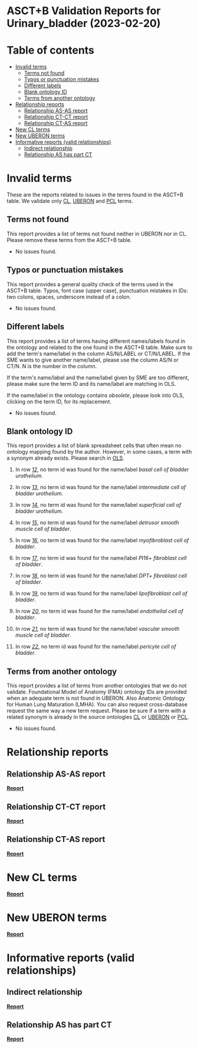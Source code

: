 
ASCT+B Validation Reports for Urinary_bladder (2023-02-20)
==========================================================

Table of contents
=================

* [Invalid terms](#invalid-terms)
	* [Terms not found](#terms-not-found)
	* [Typos or punctuation mistakes](#typos-or-punctuation-mistakes)
	* [Different labels](#different-labels)
	* [Blank ontology ID](#blank-ontology-id)
	* [Terms from another ontology](#terms-from-another-ontology)
* [Relationship reports](#relationship-reports)
	* [Relationship AS-AS report](#relationship-as-as-report)
	* [Relationship CT-CT report](#relationship-ct-ct-report)
	* [Relationship CT-AS report](#relationship-ct-as-report)
* [New CL terms](#new-cl-terms)
* [New UBERON terms](#new-uberon-terms)
* [Informative reports (valid relationships)](#informative-reports-valid-relationships)
	* [Indirect relationship](#indirect-relationship)
	* [Relationship AS has part CT](#relationship-as-has-part-ct)

# Invalid terms


These are the reports related to issues in the terms found in the ASCT+B table. We validate only [CL](https://www.ebi.ac.uk/ols/ontologies/cl), [UBERON](https://www.ebi.ac.uk/ols/ontologies/uberon) and [PCL](https://www.ebi.ac.uk/ols/ontologies/pcl) terms.
## Terms not found


This report provides a list of terms not found neither in UBERON nor in CL. Please remove these terms from the ASCT+B table.  
  
- No issues found.


## Typos or punctuation mistakes


This report provides a general quality check of the terms used in the ASCT+B table. Typos, font case (upper case), punctuation mistakes in IDs: two colons, spaces, underscore instead of a colon.  
  
- No issues found.


## Different labels


This report provides a list of terms having different names/labels found in the ontology and related to the one found in the ASCT+B table. Make sure to add the term's name/label in the column AS/N/LABEL or CT/N/LABEL. If the SME wants to give another name/label, please use the column AS/N or CT/N. N is the number in the column.

If the term's name/label and the name/label given by SME are too different, please make sure the term ID and its name/label are matching in OLS.

If the name/label in the ontology contains *obsolete*, please look into OLS, clicking on the term ID, for its replacement.  
  
- No issues found.


## Blank ontology ID


This report provides a list of blank spreadsheet cells that often mean no ontology mapping found by the author. However, in some cases, a term with a synonym already exists. Please search in [OLS](https://www.ebi.ac.uk/ols/index).  
  
1. In row _[12](https://docs.google.com/spreadsheets/d/1iCZpti7fYupWhQjDz_tE01ii2WH23hIno9kYggMjDZo/edit#gid=1057183099&range=12:12)_, no term id was found for the name/label _basal cell of bladder urothelium_.

1. In row _[13](https://docs.google.com/spreadsheets/d/1iCZpti7fYupWhQjDz_tE01ii2WH23hIno9kYggMjDZo/edit#gid=1057183099&range=13:13)_, no term id was found for the name/label _intermediate cell of bladder urothelium_.

1. In row _[14](https://docs.google.com/spreadsheets/d/1iCZpti7fYupWhQjDz_tE01ii2WH23hIno9kYggMjDZo/edit#gid=1057183099&range=14:14)_, no term id was found for the name/label _superficial cell of bladder urothelium_.

1. In row _[15](https://docs.google.com/spreadsheets/d/1iCZpti7fYupWhQjDz_tE01ii2WH23hIno9kYggMjDZo/edit#gid=1057183099&range=15:15)_, no term id was found for the name/label _detrusor smooth muscle cell of bladder_.

1. In row _[16](https://docs.google.com/spreadsheets/d/1iCZpti7fYupWhQjDz_tE01ii2WH23hIno9kYggMjDZo/edit#gid=1057183099&range=16:16)_, no term id was found for the name/label _myofibroblast cell of bladder_.

1. In row _[17](https://docs.google.com/spreadsheets/d/1iCZpti7fYupWhQjDz_tE01ii2WH23hIno9kYggMjDZo/edit#gid=1057183099&range=17:17)_, no term id was found for the name/label _PI16+ fibroblast cell of bladder_.

1. In row _[18](https://docs.google.com/spreadsheets/d/1iCZpti7fYupWhQjDz_tE01ii2WH23hIno9kYggMjDZo/edit#gid=1057183099&range=18:18)_, no term id was found for the name/label _DPT+ fibroblast cell of bladder_.

1. In row _[19](https://docs.google.com/spreadsheets/d/1iCZpti7fYupWhQjDz_tE01ii2WH23hIno9kYggMjDZo/edit#gid=1057183099&range=19:19)_, no term id was found for the name/label _lipofibroblast cell of bladder_.

1. In row _[20](https://docs.google.com/spreadsheets/d/1iCZpti7fYupWhQjDz_tE01ii2WH23hIno9kYggMjDZo/edit#gid=1057183099&range=20:20)_, no term id was found for the name/label _endothelial cell of bladder_.

1. In row _[21](https://docs.google.com/spreadsheets/d/1iCZpti7fYupWhQjDz_tE01ii2WH23hIno9kYggMjDZo/edit#gid=1057183099&range=21:21)_, no term id was found for the name/label _vascular smooth muscle cell of bladder_.

1. In row _[22](https://docs.google.com/spreadsheets/d/1iCZpti7fYupWhQjDz_tE01ii2WH23hIno9kYggMjDZo/edit#gid=1057183099&range=22:22)_, no term id was found for the name/label _pericyte cell of bladder_.


## Terms from another ontology


This report provides a list of terms from another ontologies that we do not validate. Foundational Model of Anatomy (FMA) ontology IDs are provided when an adequate term is not found in UBERON. Also Anatomic Ontology for Human Lung Maturation (LMHA). You can also request cross-database request the same way a new term request. Please be sure if a term with a related synonym is already in the source ontologies [CL](https://www.ebi.ac.uk/ols/ontologies/cl) or [UBERON](https://www.ebi.ac.uk/ols/ontologies/uberon) or [PCL](https://www.ebi.ac.uk/ols/ontologies/pcl).  
  
- No issues found.


# Relationship reports

## Relationship AS-AS report
[**Report**](class_Urinary_bladder_log.tsv)
## Relationship CT-CT report
[**Report**](class_Urinary_bladder_log.tsv)
## Relationship CT-AS report
[**Report**](Urinary_bladder_AS_CT_strict_log.tsv)
# New CL terms
[**Report**](new_cl_terms_Urinary_bladder.tsv)
# New UBERON terms
[**Report**](new_uberon_terms_Urinary_bladder.tsv)
# Informative reports (valid relationships)

## Indirect relationship
[**Report**](class_Urinary_bladder_indirect_log.tsv)
## Relationship AS has part CT
[**Report**](Urinary_bladder_AS_has_part_CT_log.tsv)